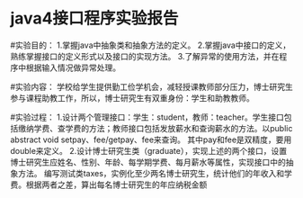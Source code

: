# java4接口程序实验报告

#实验目的：
1.掌握java中抽象类和抽象方法的定义。
2.掌握java中接口的定义，熟练掌握接口的定义形式以及接口的实现方法。
3.了解异常的使用方法，并在程序中根据输入情况做异常处理。

#实验内容：
学校给学生提供勤工俭学机会，减轻授课教师部分压力，博士研究生参与课程助教工作，所以，博士研究生有双重身份：学生和助教教师。

#实验过程：
1.设计两个管理接口：学生：student，教师：teacher。学生接口包括缴纳学费、查学费的方法；教师接口包括发放薪水和查询薪水的方法。以public abstract void setpay、fee/getpay、fee来查询。
其中pay和fee是双精度，要用double来定义。
2.设计博士研究生类（graduate），实现上述的两个接口，设置博士研究生应姓名、性别、年龄、每学期学费、每月薪水等属性，实现接口中的抽象方法。
编写测试类taxes，实例化至少两名博士研究生，统计他们的年收入和学费。根据两者之差，算出每名博士研究生的年应纳税金额
